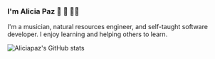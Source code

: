 ### I'm Alicia Paz 🌱 🎹 👩‍💻
I'm a musician, natural resources engineer, and self-taught software developer. I enjoy learning and helping others to learn.

![Aliciapaz's GitHub stats](https://github-readme-stats.vercel.app/api?username=aliciapaz&show_icons=true&theme=radical)
